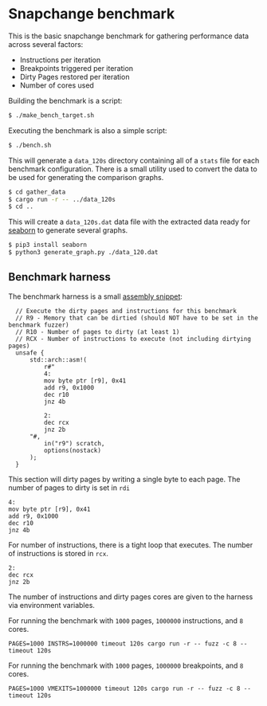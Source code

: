 # Snapchange benchmark

This is the basic snapchange benchmark for gathering performance data across several factors:

* Instructions per iteration
* Breakpoints triggered per iteration
* Dirty Pages restored per iteration
* Number of cores used

Building the benchmark is a script:

```sh
$ ./make_bench_target.sh
```

Executing the benchmark is also a simple script:

```sh
$ ./bench.sh
```

This will generate a `data_120s` directory containing all of a `stats` file for each benchmark 
configuration. There is a small utility used to convert the data to be used for generating 
the comparison graphs.

```sh
$ cd gather_data
$ cargo run -r -- ../data_120s
$ cd ..
```

This will create a `data_120s.dat` data file with the extracted data ready for [seaborn](https://seaborn.pydata.org/)
to generate several graphs.

```sh
$ pip3 install seaborn
$ python3 generate_graph.py ./data_120.dat
```

## Benchmark harness

The benchmark harness is a small [assembly snippet](./bench_harness/src/main.rs):

```
  // Execute the dirty pages and instructions for this benchmark
  // R9 - Memory that can be dirtied (should NOT have to be set in the benchmark fuzzer)
  // R10 - Number of pages to dirty (at least 1)
  // RCX - Number of instructions to execute (not including dirtying pages)
  unsafe {
      std::arch::asm!(
          r#"
          4:
          mov byte ptr [r9], 0x41
          add r9, 0x1000
          dec r10
          jnz 4b

          2:
          dec rcx
          jnz 2b
      "#,
          in("r9") scratch,
          options(nostack)
      );
  }
```

This section will dirty pages by writing a single byte to each page. The number of pages to dirty
is set in `rdi` 

```
4:
mov byte ptr [r9], 0x41
add r9, 0x1000
dec r10
jnz 4b
```

For number of instructions, there is a tight loop that executes. The number of instructions is stored in `rcx`.

```
2:
dec rcx
jnz 2b
```

The number of instructions and dirty pages cores are given to the harness via environment variables.

For running the benchmark with `1000` pages, `1000000` instructions, and `8` cores.

```PAGES=1000 INSTRS=1000000 timeout 120s cargo run -r -- fuzz -c 8 --timeout 120s```

For running the benchmark with `1000` pages, `1000000` breakpoints, and `8` cores.

```PAGES=1000 VMEXITS=1000000 timeout 120s cargo run -r -- fuzz -c 8 --timeout 120s```

